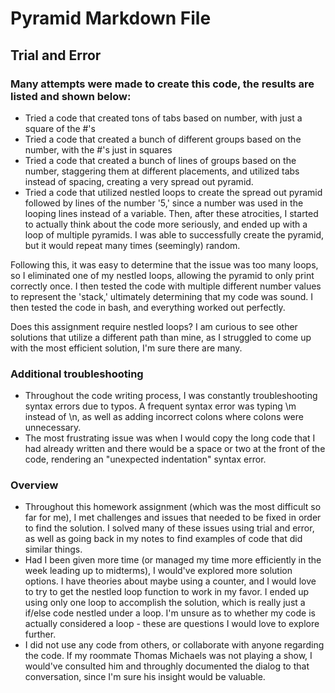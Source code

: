# Pyramid Markdown File

## Trial and Error
### Many attempts were made to create this code, the results are listed and shown below:
- Tried a code that created tons of tabs based on number, with just a square of the #'s
- Tried a code that created a bunch of different groups based on the number, with the #'s just in squares
- Tried a code that created a bunch of lines of groups based on the number, staggering them at different placements, and utilized tabs instead of spacing, creating a very spread out pyramid.
- Tried a code that utilized nestled loops to create the spread out pyramid followed by lines of the number '5,' since a number was used in the looping lines instead of a variable.
Then, after these atrocities, I started to actually think about the code more seriously, and ended up with a loop of multiple pyramids. I was able to successfully create the pyramid, but it would repeat many times (seemingly) random.

Following this, it was easy to determine that the issue was too many loops, so I eliminated one of my nestled loops, allowing the pyramid to only print correctly once. I then tested the code with multiple different number values to represent the 'stack,' ultimately determining that my code was sound. I then tested the code in bash, and everything worked out perfectly.

Does this assignment require nestled loops? I am curious to see other solutions that utilize a different path than mine, as I struggled to come up with the most efficient solution, I'm sure there are many. 

### Additional troubleshooting
- Throughout the code writing process, I was constantly troubleshooting syntax errors due to typos. A frequent syntax error was typing \m instead of \n, as well as adding incorrect colons where colons were unnecessary.
- The most frustrating issue was when I would copy the long code that I had already written and there would be a space or two at the front of the code, rendering an "unexpected indentation" syntax error.

### Overview
- Throughout this homework assignment (which was the most difficult so far for me), I met challenges and issues that needed to be fixed in order to find the solution. I solved many of these issues using trial and error, as well as going back in my notes to find examples of code that did similar things.
- Had I been given more time (or managed my time more efficiently in the week leading up to midterms), I would've explored more solution options. I have theories about maybe using a counter, and I would love to try to get the nestled loop function to work in my favor. I ended up using only one loop to accomplish the solution, which is really just a if/else code nestled under a loop. I'm unsure as to whether my code is actually considered a loop - these are questions I would love to explore further.
- I did not use any code from others, or collaborate with anyone regarding the code. If my roommate Thomas Michaels was not playing a show, I would've consulted him and throughly documented the dialog to that conversation, since I'm sure his insight would be valuable.

